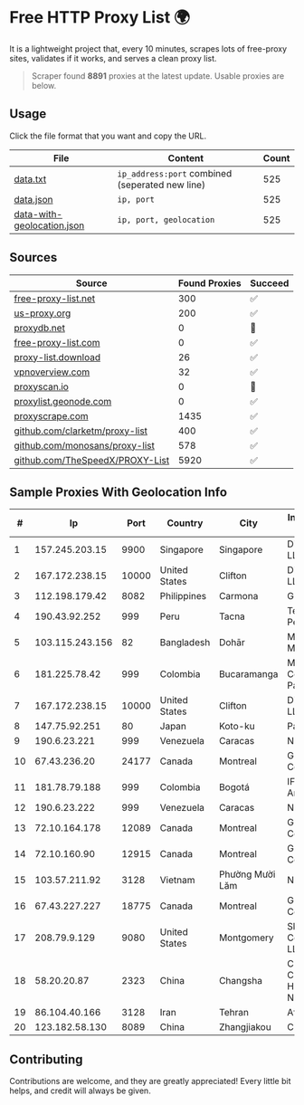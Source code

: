 
# Free HTTP Proxy List 🌍

It is a lightweight project that, every 10 minutes, scrapes lots of free-proxy sites, validates if it works, and serves a clean proxy list.


> Scraper found **8891** proxies at the latest update. Usable proxies are below.

## Usage

Click the file format that you want and copy the URL.


|File|Content|Count|
|----|-------|-----|
|[data.txt](https://raw.githubusercontent.com/themiralay/Proxy-List-World/master/data.txt)|`ip_address:port` combined (seperated new line)|525|
|[data.json](https://raw.githubusercontent.com/themiralay/Proxy-List-World/master/data.json)|`ip, port`|525|
|[data-with-geolocation.json](https://raw.githubusercontent.com/themiralay/Proxy-List-World/master/data-with-geolocation.json)|`ip, port, geolocation`|525|

## Sources

|Source|Found Proxies|Succeed|
|------|-------------|-------|
|[free-proxy-list.net](https://free-proxy-list.net)|300|✅|
|[us-proxy.org](https://www.us-proxy.org)|200|✅|
|[proxydb.net](http://proxydb.net)|0|🚫|
|[free-proxy-list.com](https://free-proxy-list.com/?page=&port=&type%5B%5D=http&type%5B%5D=https&up_time=0&search=Search)|0|✅|
|[proxy-list.download](https://www.proxy-list.download/HTTP)|26|✅|
|[vpnoverview.com](https://vpnoverview.com/privacy/anonymous-browsing/free-proxy-servers)|32|✅|
|[proxyscan.io](https://www.proxyscan.io)|0|🚫|
|[proxylist.geonode.com](https://proxylist.geonode.com/api/proxy-list?limit=300&page=1&sort_by=lastChecked&sort_type=desc&protocols=http,https)|0|✅|
|[proxyscrape.com](https://api.proxyscrape.com/v2/?request=displayproxies&protocol=http&timeout=10000&country=all&ssl=all&anonymity=all)|1435|✅|
|[github.com/clarketm/proxy-list](https://raw.githubusercontent.com/clarketm/proxy-list/master/proxy-list-raw.txt)|400|✅|
|[github.com/monosans/proxy-list](https://raw.githubusercontent.com/monosans/proxy-list/main/proxies/http.txt)|578|✅|
|[github.com/TheSpeedX/PROXY-List](https://raw.githubusercontent.com/TheSpeedX/PROXY-List/master/http.txt)|5920|✅|


## Sample Proxies With Geolocation Info

|#|Ip|Port|Country|City|Internet Service Provider|
|-|--|----|-------|----|-------------------------|
|1|157.245.203.15|9900|Singapore|Singapore|DigitalOcean, LLC|
|2|167.172.238.15|10000|United States|Clifton|DigitalOcean, LLC|
|3|112.198.179.42|8082|Philippines|Carmona|Globe Telecom|
|4|190.43.92.252|999|Peru|Tacna|Telefonica Del Peru|
|5|103.115.243.156|82|Bangladesh|Dohār|Md. Rashed Mollah|
|6|181.225.78.42|999|Colombia|Bucaramanga|Media Commerce Partners S.A|
|7|167.172.238.15|10000|United States|Clifton|DigitalOcean, LLC|
|8|147.75.92.251|80|Japan|Koto-ku|Packet Host, Inc.|
|9|190.6.23.221|999|Venezuela|Caracas|Net Uno|
|10|67.43.236.20|24177|Canada|Montreal|GloboTech Communications|
|11|181.78.79.188|999|Colombia|Bogotá|IFX Networks Argentina S.R.L|
|12|190.6.23.222|999|Venezuela|Caracas|Net Uno|
|13|72.10.164.178|12089|Canada|Montreal|GloboTech Communications|
|14|72.10.160.90|12915|Canada|Montreal|GloboTech Communications|
|15|103.57.211.92|3128|Vietnam|Phường Mười Lăm|NHANHOA|
|16|67.43.227.227|18775|Canada|Montreal|GloboTech Communications|
|17|208.79.9.129|9080|United States|Montgomery|Skyrider Communications LLC|
|18|58.20.20.87|2323|China|Changsha|CNC Group CHINA169 Hunan Province Network|
|19|86.104.40.166|3128|Iran|Tehran|Afranet|
|20|123.182.58.130|8089|China|Zhangjiakou|China Telecom|



## Contributing

Contributions are welcome, and they are greatly appreciated! Every
little bit helps, and credit will always be given.

